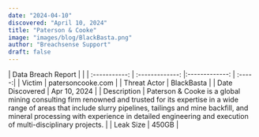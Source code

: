 ```yaml
---
date: "2024-04-10"
discovered: "April 10, 2024"
title: "Paterson & Cooke"
image: "images/blog/BlackBasta.png"
author: "Breachsense Support"
draft: false
---
```


| Data Breach Report           |              | 
| :-----------: | :-------------:     |:-------------:    | :-----:|
| Victim      | patersoncooke.com      | 
| Threat Actor      | BlackBasta      | 
| Date Discovered      | Apr 10, 2024      | 
| Description      | Paterson & Cooke is a global mining consulting firm renowned and trusted for its expertise in a wide range of areas that include slurry pipelines, tailings and mine backfill, and mineral processing with experience in detailed engineering and execution of multi-disciplinary projects.      | 
| Leak Size      | 450GB      | 


